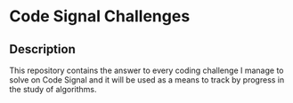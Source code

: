 # Code Signal Challenges

## Description

This repository contains the answer to every coding challenge I manage to solve on Code Signal and it will be used as a means to track by progress in the study of algorithms.